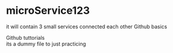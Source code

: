 # microService123
it will contain 3 small services connected each other
Github basics

Github tuttorials
<br/>
its a dummy file to just practicing

